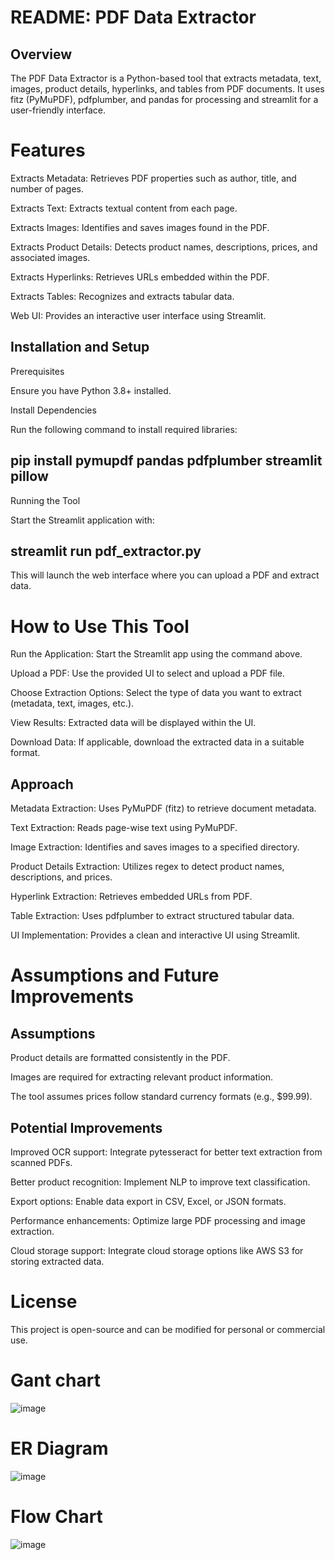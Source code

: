 # README: PDF Data Extractor

## Overview

The PDF Data Extractor is a Python-based tool that extracts metadata, text, images, product details, hyperlinks, and tables from PDF documents. It uses fitz (PyMuPDF), pdfplumber, and pandas for processing and streamlit for a user-friendly interface.

# Features

Extracts Metadata: Retrieves PDF properties such as author, title, and number of pages.

Extracts Text: Extracts textual content from each page.

Extracts Images: Identifies and saves images found in the PDF.

Extracts Product Details: Detects product names, descriptions, prices, and associated images.

Extracts Hyperlinks: Retrieves URLs embedded within the PDF.

Extracts Tables: Recognizes and extracts tabular data.

Web UI: Provides an interactive user interface using Streamlit.

## Installation and Setup

Prerequisites

Ensure you have Python 3.8+ installed.

Install Dependencies

Run the following command to install required libraries:

## pip install pymupdf pandas pdfplumber streamlit pillow

Running the Tool

Start the Streamlit application with:

## streamlit run pdf_extractor.py

This will launch the web interface where you can upload a PDF and extract data.

# How to Use This Tool

Run the Application: Start the Streamlit app using the command above.

Upload a PDF: Use the provided UI to select and upload a PDF file.

Choose Extraction Options: Select the type of data you want to extract (metadata, text, images, etc.).

View Results: Extracted data will be displayed within the UI.

Download Data: If applicable, download the extracted data in a suitable format.

## Approach

Metadata Extraction: Uses PyMuPDF (fitz) to retrieve document metadata.

Text Extraction: Reads page-wise text using PyMuPDF.

Image Extraction: Identifies and saves images to a specified directory.

Product Details Extraction: Utilizes regex to detect product names, descriptions, and prices.

Hyperlink Extraction: Retrieves embedded URLs from PDF.

Table Extraction: Uses pdfplumber to extract structured tabular data.

UI Implementation: Provides a clean and interactive UI using Streamlit.

# Assumptions and Future Improvements

## Assumptions

Product details are formatted consistently in the PDF.

Images are required for extracting relevant product information.

The tool assumes prices follow standard currency formats (e.g., $99.99).

## Potential Improvements

Improved OCR support: Integrate pytesseract for better text extraction from scanned PDFs.

Better product recognition: Implement NLP to improve text classification.

Export options: Enable data export in CSV, Excel, or JSON formats.

Performance enhancements: Optimize large PDF processing and image extraction.

Cloud storage support: Integrate cloud storage options like AWS S3 for storing extracted data.

# License

This project is open-source and can be modified for personal or commercial use.

# Gant chart 
![image](https://github.com/user-attachments/assets/d38a86e3-eb5d-4900-84c5-9f649973f200)

# ER Diagram
![image](https://github.com/user-attachments/assets/43b9aa29-81ee-436d-b910-e040290dd0fc)

# Flow Chart
![image](https://github.com/user-attachments/assets/52fd2eb3-5f5a-4e1b-8597-2787ac14476c)

